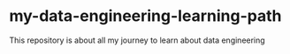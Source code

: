 # my-data-engineering-learning-path
This repository is about all my journey to learn about data engineering
